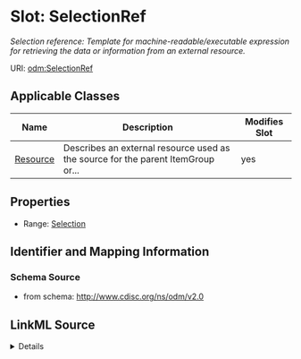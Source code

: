 # Slot: SelectionRef


_Selection reference: Template for machine-readable/executable expression for retrieving the data or information from an external resource._



URI: [odm:SelectionRef](http://www.cdisc.org/ns/odm/v2.0/SelectionRef)



<!-- no inheritance hierarchy -->




## Applicable Classes

| Name | Description | Modifies Slot |
| --- | --- | --- |
[Resource](Resource.md) | Describes an external resource used as the source for the parent ItemGroup or... |  yes  |







## Properties

* Range: [Selection](Selection.md)





## Identifier and Mapping Information







### Schema Source


* from schema: http://www.cdisc.org/ns/odm/v2.0




## LinkML Source

<details>
```yaml
name: SelectionRef
description: 'Selection reference: Template for machine-readable/executable expression
  for retrieving the data or information from an external resource.'
from_schema: http://www.cdisc.org/ns/odm/v2.0
rank: 1000
identifier: false
alias: SelectionRef
domain_of:
- Resource
range: Selection

```
</details>